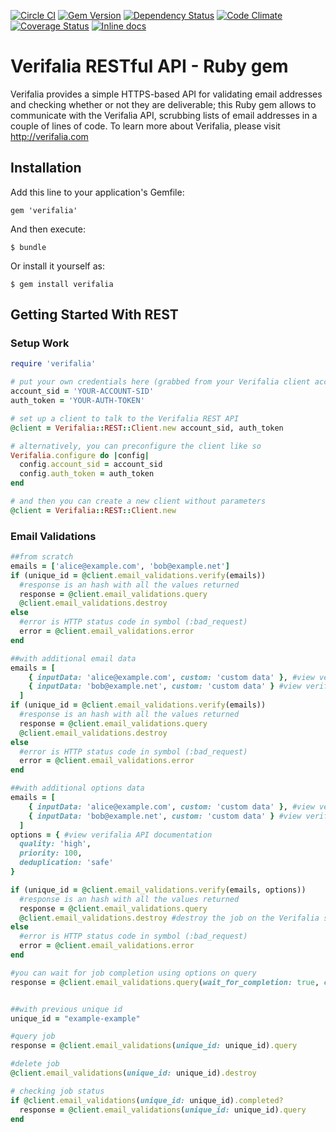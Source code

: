 [![Circle CI](https://circleci.com/gh/verifalia/verifalia-ruby-sdk.svg?style=shield)](https://circleci.com/gh/verifalia/verifalia-ruby-sdk)
[![Gem Version](https://badge.fury.io/rb/verifalia.svg)](https://badge.fury.io/rb/verifalia)
[![Dependency Status](https://gemnasium.com/verifalia/verifalia-ruby-sdk.svg)](https://gemnasium.com/verifalia/verifalia-ruby-sdk)
[![Code Climate](https://codeclimate.com/github/verifalia/verifalia-ruby-sdk/badges/gpa.svg)](https://codeclimate.com/github/verifalia/verifalia-ruby-sdk)
[![Coverage Status](https://coveralls.io/repos/verifalia/verifalia-ruby-sdk/badge.svg?branch=master&service=github)](https://coveralls.io/github/verifalia/verifalia-ruby-sdk?branch=master)
[![Inline docs](http://inch-ci.org/github/verifalia/verifalia-ruby-sdk.svg?branch=master)](http://inch-ci.org/github/verifalia/verifalia-ruby-sdk)

# Verifalia RESTful API - Ruby gem

Verifalia provides a simple HTTPS-based API for validating email addresses and checking whether or not they are deliverable;
this Ruby gem allows to communicate with the Verifalia API, scrubbing lists of email addresses in a couple of lines of code.
To learn more about Verifalia, please visit http://verifalia.com

## Installation

Add this line to your application's Gemfile:

    gem 'verifalia'

And then execute:

    $ bundle

Or install it yourself as:

    $ gem install verifalia

## Getting Started With REST ##

### Setup Work ###

```ruby
require 'verifalia'

# put your own credentials here (grabbed from your Verifalia client account area)
account_sid = 'YOUR-ACCOUNT-SID'
auth_token = 'YOUR-AUTH-TOKEN'

# set up a client to talk to the Verifalia REST API
@client = Verifalia::REST::Client.new account_sid, auth_token

# alternatively, you can preconfigure the client like so
Verifalia.configure do |config|
  config.account_sid = account_sid
  config.auth_token = auth_token
end

# and then you can create a new client without parameters
@client = Verifalia::REST::Client.new

```

### Email Validations ###

```ruby
##from scratch
emails = ['alice@example.com', 'bob@example.net']
if (unique_id = @client.email_validations.verify(emails))
  #response is an hash with all the values returned
  response = @client.email_validations.query
  @client.email_validations.destroy
else
  #error is HTTP status code in symbol (:bad_request)
  error = @client.email_validations.error
end

##with additional email data
emails = [
    { inputData: 'alice@example.com', custom: 'custom data' }, #view verifalia API documentation
    { inputData: 'bob@example.net', custom: 'custom data' } #view verifalia API documentation
  ]
if (unique_id = @client.email_validations.verify(emails))
  #response is an hash with all the values returned
  response = @client.email_validations.query
  @client.email_validations.destroy
else
  #error is HTTP status code in symbol (:bad_request)
  error = @client.email_validations.error
end

##with additional options data
emails = [
    { inputData: 'alice@example.com', custom: 'custom data' }, #view verifalia API documentation
    { inputData: 'bob@example.net', custom: 'custom data' } #view verifalia API documentation
  ]
options = { #view verifalia API documentation
  quality: 'high',
  priority: 100,
  deduplication: 'safe'
}

if (unique_id = @client.email_validations.verify(emails, options))
  #response is an hash with all the values returned
  response = @client.email_validations.query
  @client.email_validations.destroy #destroy the job on the Verifalia server
else
  #error is HTTP status code in symbol (:bad_request)
  error = @client.email_validations.error
end

#you can wait for job completion using options on query
response = @client.email_validations.query(wait_for_completion: true, completion_max_retry: 2, completion_interval: 1)


##with previous unique id
unique_id = "example-example"

#query job  
response = @client.email_validations(unique_id: unique_id).query

#delete job
@client.email_validations(unique_id: unique_id).destroy

# checking job status
if @client.email_validations(unique_id: unique_id).completed?
  response = @client.email_validations(unique_id: unique_id).query
end

```
